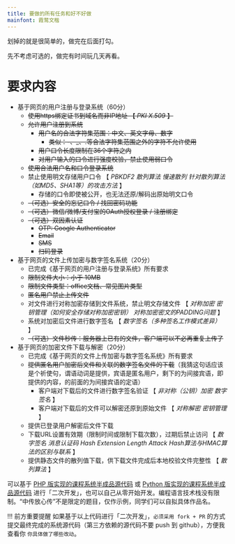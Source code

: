 ```yaml
---
title: 要做的所有任务和好不好做
mainfont: 霞鹜文楷
---
```


划掉的就是很简单的，做完在后面打勾。

先不考虑可选的，做完有时间玩几天再看。

# 要求内容

* 基于网页的用户注册与登录系统（60分）    
    * ~~使用https绑定证书到域名而非IP地址  【 _PKI_ _X.509_ 】~~
    * ~~允许用户注册到系统~~
        * ~~用户名的合法字符集范围：中文、英文字母、数字~~
            * ~~类似：-、_、.等合法字符集范围之外的字符不允许使用~~
        * ~~用户口令长度限制在36个字符之内~~
        * ~~对用户输入的口令进行强度校验，禁止使用弱口令~~
    * ~~使用合法用户名和口令登录系统~~
    * 禁止使用明文存储用户口令  【  _PBKDF2_ _散列算法_ _慢速散列_ _针对散列算法（如MD5、SHA1等）的攻击方法_ 】 
        * 存储的口令即使被公开，也无法还原/解码出原始明文口令
    * ~~（可选）安全的忘记口令 / 找回密码功能~~
    * ~~（可选）微信/微博/支付宝的OAuth授权登录 / 注册绑定~~
    * ~~（可选）双因素认证~~
        * ~~OTP: Google Authenticator~~
        * ~~Email~~
        * ~~SMS~~
        * ~~扫码登录~~
* 基于网页的文件上传加密与数字签名系统（20分）
    * 已完成《基于网页的用户注册与登录系统》所有要求
    * ~~限制文件大小：小于 10MB~~
    * ~~限制文件类型：office文档、常见图片类型~~
    * ~~匿名用户禁止上传文件~~
    * 对文件进行对称加密存储到文件系统，禁止明文存储文件 【 _对称加密_ _密钥管理（如何安全存储对称加密密钥）_ _对称加密密文的PADDING问题_ 】
    * 系统对加密后文件进行数字签名 【 _数字签名（多种签名工作模式差异）_  】
    * ~~（可选）文件秒传：服务器上已有的文件，客户端可以不必再重复上传了~~
* 基于网页的加密文件下载与解密（20分）
    * 已完成《基于网页的文件上传加密与数字签名系统》所有要求 
    * ~~提供匿名用户加密后文件和关联的数字签名文件的下载~~（我猜这句话应该是个祈使句，谓语动词是提供，宾语是匿名用户，剩下的为间接宾语，即提供的内容，的前面的为间接宾语的定语）
        * 客户端对下载后的文件进行数字签名验证  【 _非对称（公钥）加密_ _数字签名_  】 
        * 客户端对下载后的文件可以解密还原到原始文件 【 _对称解密_ _密钥管理_ 】
    * 提供已登录用户解密后文件下载
    * 下载URL设置有效期（限制时间或限制下载次数），过期后禁止访问 【 _数字签名_ _消息认证码_ _Hash Extension Length Attack_ _Hash算法与HMAC算法的区别与联系_ 】
    * 提供静态文件的散列值下载，供下载文件完成后本地校验文件完整性 【 _散列算法_ 】

可以基于 [PHP 版实现的课程系统半成品源代码](https://github.com/c4pr1c3/ac-demo) 或 [Python 版实现的课程系统半成品源代码](https://github.com/TheMasterOfMagic/ac) 进行「二次开发」，也可以自己从零开始开发。编程语言技术栈没有限制。“中传放心传”不是限定的题目，仅作示例，同学们可以自拟具体作品名。

!!! 前方重要提醒
    如果基于以上代码进行「二次开发」，`必须采用 fork + PR` 的方式提交最终完成的系统源代码（第三方依赖的源代码不要 push 到 github），方便我查看你 `你具体做了哪些改动`。